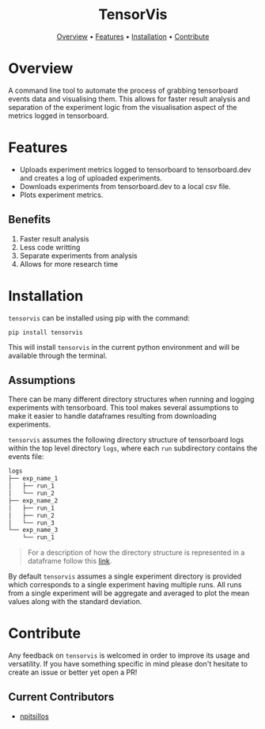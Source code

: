 
<h1 align="center">
TensorVis
</h1>

<p align="center">
<a href="#overview">Overview</a>
•
<a href="#features">Features</a>
•
<a href="#installation">Installation</a>
•
<a href="#contribute">Contribute</a>
</p>

# Overview
A command line tool to automate the process of grabbing tensorboard events data and visualising them.  This allows for faster result analysis and separation of the experiment logic from the visualisation aspect of the metrics logged in tensorboard.

# Features
* Uploads experiment metrics logged to tensorboard to tensorboard.dev and creates a log of uploaded experiments.
* Downloads experiments from tensorboard.dev to a local csv file.
* Plots experiment metrics.

## Benefits
1. Faster result analysis
2. Less code writting
3. Separate experiments from analysis
4. Allows for more research time

# Installation
```tensorvis``` can be installed using pip with the command:

```
pip install tensorvis
```

This will install ```tensorvis``` in the current python environment and will be available through the terminal.

## Assumptions
There can be many different directory structures when running and logging experiments with tensorboard.  This tool makes several assumptions to make it easier to handle dataframes resulting from downloading experiments.

```tensorvis``` assumes the following directory structure of tensorboard logs within the top level directory ```logs```, where each ```run``` subdirectory contains the events file:

```bash
logs
├── exp_name_1
│   ├── run_1
│   └── run_2
├── exp_name_2
│   ├── run_1
│   ├── run_2
│   └── run_3
└── exp_name_3
    └── run_1
```

> For a description of how the directory structure is represented in a dataframe follow this [link](https://www.tensorflow.org/tensorboard/dataframe_api#loading_tensorboard_scalars_as_a_pandasdataframe).

By default ```tensorvis``` assumes a single experiment directory is provided which corresponds to a single experiment having multiple runs.  All runs from a single experiment will be aggregate and averaged to plot the mean values along with the standard deviation.

# Contribute
Any feedback on ```tensorvis``` is welcomed in order to improve its usage and versatility.  If you have something specific in mind please don't hesitate to create an issue or better yet open a PR!

## Current Contributors
* [npitsillos](https://github.com/npitsillos)